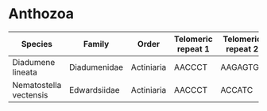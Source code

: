 # Anthozoa

| Species | Family | Order | Telomeric repeat 1 | Telomeric repeat 2 | Data type |
| -- | --- | --- | --- | --- | --- |
| Diadumene lineata | Diadumenidae | Actiniaria | AACCCT | AAGAGTGT | pacbio |
| Nematostella vectensis | Edwardsiidae | Actiniaria | AACCCT | ACCATC | pacbio |
